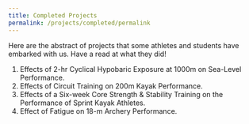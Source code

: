 ```yaml
---
title: Completed Projects
permalink: /projects/completed/permalink
---
```

Here are the abstract of projects that some athletes and students have embarked with us.  Have a read at what they did! 

1. Effects of 2-hr Cyclical Hypobaric Exposure at 1000m on Sea-Level Performance.  [](/files/projects-synopsis/completed-projects/Abstract%20Effects%20of%202-hr%20Cyclic%20Hypobaric%20Exposure%20on%20Sea%20Level%20Perf.pdf)
2. Effects of Circuit Training on 200m Kayak Performance.[](/files/projects-synopsis/completed-projects/Abstract%20Effects%20of%20Circuit%20Training%20on%20200m%20Kayak%20Performance.pdf)
3. Effects of a Six-week Core Strength & Stability Training on the Performance of  Sprint Kayak Athletes.[](/files/projects-synopsis/completed-projects/Abstract%20Effects%20of%20Core%20Training%20on%20500m%20Kayak%20Performance.pdf)
4. Effect of Fatigue on 18-m Archery Performance.[](/files/projects-synopsis/completed-projects/Abstract%20Fatigue%20on%20Archery%20Kinematics.pdf)